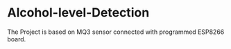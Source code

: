 # Alcohol-level-Detection
The Project is based on MQ3 sensor connected with programmed ESP8266 board. 
